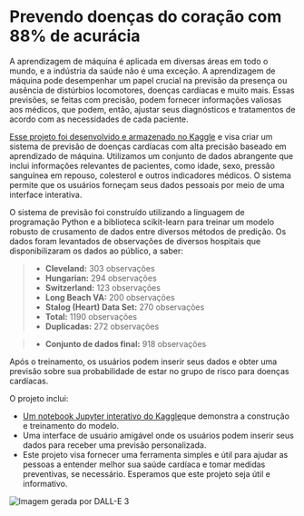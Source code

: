 # Prevendo doenças do coração com 88% de acurácia

A aprendizagem de máquina é aplicada em diversas áreas em todo o mundo, e a indústria da saúde não é uma exceção. A aprendizagem de máquina pode desempenhar um papel crucial na previsão da presença ou ausência de distúrbios locomotores, doenças cardíacas e muito mais. Essas previsões, se feitas com precisão, podem fornecer informações valiosas aos médicos, que podem, então, ajustar seus diagnósticos e tratamentos de acordo com as necessidades de cada paciente.

[Esse projeto foi desenvolvido e armazenado no Kaggle](https://www.kaggle.com/code/srgiolutzer/prevendo-doen-as-card-acas-com-88-de-precis-o/edit) e visa criar um sistema de previsão de doenças cardíacas com alta precisão baseado em aprendizado de máquina. Utilizamos um conjunto de dados abrangente que inclui informações relevantes de pacientes, como idade, sexo, pressão sanguínea em repouso, colesterol e outros indicadores médicos. O sistema permite que os usuários forneçam seus dados pessoais por meio de uma interface interativa.

O sistema de previsão foi construído utilizando a linguagem de programação Python e a biblioteca scikit-learn para treinar um modelo robusto de crusamento de dados entre diversos métodos de predição. Os dados foram levantados de observações de diversos hospitais que disponibilizaram os dados ao público, a saber:
> * **Cleveland:** 303 observações
> * **Hungarian:** 294 observações
> * **Switzerland:** 123 observações
> * **Long Beach VA:** 200 observações
> * **Stalog (Heart) Data Set:** 270 observações
> * **Total:** 1190 observações
> * **Duplicadas:** 272 observações

> * **Conjunto de dados final:** 918 observações

Após o treinamento, os usuários podem inserir seus dados e obter uma previsão sobre sua probabilidade de estar no grupo de risco para doenças cardíacas.

O projeto inclui:

* [Um notebook Jupyter interativo do Kaggle](https://www.kaggle.com/code/srgiolutzer/prevendo-doen-as-card-acas-com-88-de-precis-o/edit)que demonstra a construção e treinamento do modelo.
* Uma interface de usuário amigável onde os usuários podem inserir seus dados para receber uma previsão personalizada.
* Este projeto visa fornecer uma ferramenta simples e útil para ajudar as pessoas a entender melhor sua saúde cardíaca e tomar medidas preventivas, se necessário. Esperamos que este projeto seja útil e informativo.

![Imagem gerada por DALL-E 3](https://github.com/seblutzer/heart_disease_prevision/assets/114627479/28b86112-07de-4216-90ce-17a928d2fd93)
